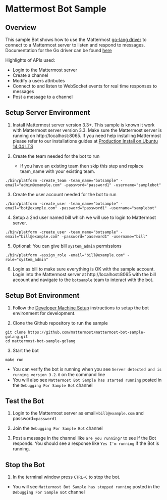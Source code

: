 # Mattermost Bot Sample

## Overview

This sample Bot shows how to use the Mattermost [go-lang driver](https://github.com/mattermost/platform/blob/master/model/client.go) to connect to a Mattermost server to listen and respond to messages.  Documentation for the Go driver can be found [here](https://godoc.org/github.com/mattermost/platform/model#Client)

Highlights of APIs used:
 - Login to the Mattermost server
 - Create a channel
 - Modify a users attributes 
 - Connect to and listen to WebSocket events for real time responses to messages
 - Post a message to a channel

## Setup Server Environment

1.  Install Mattermost server version 3.3+.  This sample is known it work with Mattermost server version 3.3.  Make sure the Mattermost server is running on http://localhost:8065.  If you need help installing Mattermost please refer to our installations guides at [Production Install on Ubuntu 14.04 LTS](http://docs.mattermost.com/install/prod-ubuntu.html)

2.  Create the team needed for the bot to run
    - If you have an existing team then skip this step and replace team_name with your existing team.
```
./bin/platform -create_team -team_name="botsample" -email="admin@example.com" -password="password1" -username="samplebot"
```

3.  Create the user account needed for the bot to run
```
./bin/platform -create_user -team_name="botsample" -email="bot@example.com" -password="password1" -username="samplebot"
```


4.  Setup a 2nd user named bill which we will use to login to Mattermost server.
```
./bin/platform -create_user -team_name="botsample" -email="bill@example.com" -password="password1" -username="bill"
```

5.  Optional:  You can give bill `system_admin` permissions
```
./bin/platform -assign_role -email="bill@example.com" -role="system_admin"
```

6.  Login as bill to make sure everything is OK with the sample account.  Login into the Mattermost server at http://localhost:8065 with the bill account and navigate to the `botsample` team to interact with the bot.

## Setup Bot Environment

1.  Follow the [Developer Machine Setup](http://docs.mattermost.com/developer/developer-setup.html) instructions to setup the bot environment for development.

2.  Clone the Github repository to run the sample
```
git clone https://github.com/mattermost/mattermost-bot-sample-golang.git
cd mattermost-bot-sample-golang
```

3.  Start the bot
```
make run
```
  - You can verify the bot is running when you see `Server detected and is running version 3.2.0` on the command line
  - You will also see `Mattermost Bot Sample has started running` posted in the `Debugging For Sample Bot` channel

## Test the Bot

1.  Login to the Mattermost server as email=`bill@example.com` and password=`password1`

2.  Join the `Debugging For Sample Bot` channel

3.  Post a message in the channel like `are you running?` to see if the Bot responds.  You should see a response like `Yes I'm running` if the Bot is running.


## Stop the Bot

1.  In the terminal window press `CTRL+C` to stop the bot.
  -  You will see `Mattermost Bot Sample has stopped running` posted in the `Debugging For Sample Bot` channel
